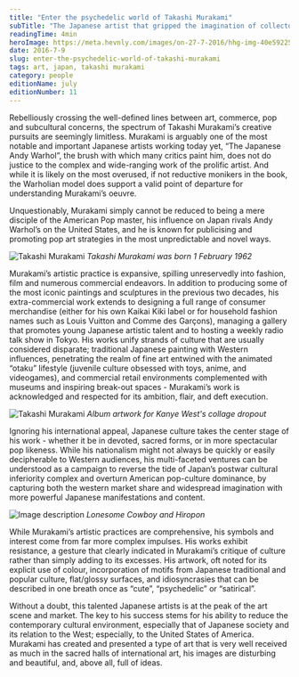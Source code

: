 ```yaml
---
title: "Enter the psychedelic world of Takashi Murakami"
subTitle: "The Japanese artist that gripped the imagination of collectors and curators"
readingTime: 4min
heroImage: https://meta.hevnly.com/images/on-27-7-2016/hhg-img-40e59225-e327-45a7-bf6e-d749757903e1.png
date: 2016-7-9
slug: enter-the-psychedelic-world-of-takashi-murakami
tags: art, japan, takashi murakami
category: people
editionName: july
editionNumber: 11
---
```


Rebelliously crossing the well-defined lines between art, commerce, pop and subcultural concerns, the spectrum of Takashi Murakami’s creative pursuits are seemingly limitless. Murakami is arguably one of the most notable and important Japanese artists working today yet, “The Japanese Andy Warhol”, the brush with which many critics paint him, does not do justice to the complex and wide-ranging work of  the prolific artist. And while it is likely on the most overused, if not reductive monikers in the book, the Warholian model does support a valid point of departure for understanding Murakami’s oeuvre.

Unquestionably, Murakami simply cannot be reduced to being a mere disciple of the American Pop master, his influence on Japan rivals Andy Warhol’s on the United States, and he is known for publicising and promoting pop art strategies in the most unpredictable and novel ways.  

![Takashi Murakami](https://meta.hevnly.com/images/on-27-7-2016/hhg-img-9954a82d-9cee-45b8-adfe-9eca2d222767.png)
*Takashi Murakami was born 1 February 1962*

Murakami’s artistic practice is expansive, spilling unreservedly into fashion, film and numerous commercial endeavors. In addition to producing some of the most iconic paintings and sculptures in the previous two decades, his extra-commercial work extends to designing a full range of consumer merchandise (either for his own Kaikai Kiki label or for household fashion names such as Louis Vuitton and Comme des Garçons), managing a gallery that promotes young Japanese artistic talent and to hosting a weekly radio talk show in Tokyo. His works unify strands of culture that are usually considered disparate; traditional Japanese painting with Western influences, penetrating the realm of fine art entwined with the animated “otaku” lifestyle (juvenile culture obsessed with toys, anime, and videogames), and commercial retail environments complemented with museums and inspiring break-out spaces - Murakami’s work is acknowledged and respected for its ambition, flair, and deft execution.

![Takashi Murakami](https://meta.hevnly.com/images/on-27-7-2016/hhg-img-38f2aa23-6f03-49dd-ac39-e7c6ba7de9fd.png)
*Album artwork for Kanye West's collage dropout*

Ignoring his international appeal, Japanese culture takes the center stage of his work - whether it be in devoted, sacred forms, or in more spectacular pop likeness. While his nationalism might not always be quickly or easily decipherable to Western audiences, his multi-faceted ventures can be understood as a campaign to reverse the tide of Japan’s postwar cultural inferiority complex and overturn American pop-culture dominance, by capturing both the western market share and widespread imagination with more powerful Japanese manifestations and content.

![Image description](https://meta.hevnly.com/images/on-27-7-2016/hhg-img-78b0a83f-792f-4de4-b148-00f7383e04bd.png)
*Lonesome Cowboy and Hiropon*

While Murakami’s artistic practices are comprehensive, his symbols and interest come from far more complex impulses. His works exhibit resistance, a gesture that clearly indicated in Murakami’s critique of culture rather than simply adding to its excesses. His artwork, oft noted for its explicit use of colour, incorporation of motifs from Japanese traditional and popular culture, flat/glossy surfaces, and idiosyncrasies that can be described in one breath once as “cute”, “psychedelic” or “satirical”.

Without a doubt, this talented Japanese artists is at the peak of the art scene and market. The key to his success stems for his ability to reduce the contemporary cultural environment, especially that of Japanese society and its relation to the West; especially, to the United States of America. Murakami has created and presented a type of art that is very well received as much in the sacred halls of international art, his images are disturbing and beautiful, and, above all, full of ideas.       
